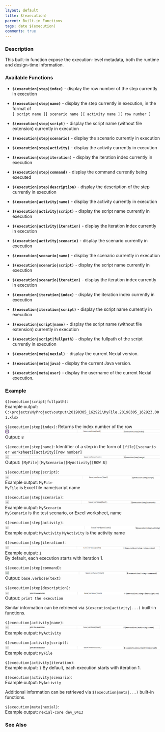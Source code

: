 ```yaml
---
layout: default
title: $(execution)
parent: Built-in Functions
tags: date $(execution)
comments: true
---
```



### Description
This built-in function expose the execution-level metadata, both the runtime and design-time information.


### Available Functions
- **`$(execution|step|index)`** - display the row number of the step currently in execution
- **`$(execution|step|name)`** - display the step currently in execution, in the format of <br/>
  `[ script name ][ scenario name ][ activity name ][ row number ]`
- **`$(execution|step|script)`** - display the script name (without file extension) currently in execution
- **`$(execution|step|scenario)`** - display the scenario currently in execution
- **`$(execution|step|activity)`** - display the activity currently in execution
- **`$(execution|step|iteration)`** - display the iteration index currently in execution
- **`$(execution|step|command)`** - display the command currently being executed
- **`$(execution|step|description)`** - display the description of the step currently in execution

- **`$(execution|activity|name)`** - display the activity currently in execution
- **`$(execution|activity|script)`** - display the script name currently in execution
- **`$(execution|activity|iteration)`** - display the iteration index currently in execution
- **`$(execution|activity|scenario)`** - display the scenario currently in execution

- **`$(execution|scenario|name)`** - display the scenario currently in execution
- **`$(execution|scenario|script)`** - display the script name currently in execution
- **`$(execution|scenario|iteration)`** - display the iteration index currently in execution

- **`$(execution|iteration|index)`** - display the iteration index currently in execution
- **`$(execution|iteration|script)`** - display the script name currently in execution

- **`$(execution|script|name)`** - display the script name (without file extension) currently in execution
- **`$(execution|script|fullpath)`** - display the fullpath of the script currently in execution

- **`$(execution|meta|nexial)`** - display the current Nexial version.
- **`$(execution|meta|java)`** - display the current Java version.
- **`$(execution|meta|user)`** - display the username of the current Nexial execution.


### Example
`$(execution|script|fullpath)`:<br/>
Example output: `C:\projects\MyProject\output\20190305_162921\MyFile.20190305_162923.001.xlsx`


`$(execution|step|index)`: Returns the index number of the row<br/>
![](image/$(execution)_01.png)<br/>
Output: `8`

`$(execution|step|name)`: Identifier of a step in the form of `[file][scenario or worksheet][activity][row number]`
![](image/$(execution)_02.png)<br/>
Output: `[MyFile][MyScenario][MyActivity][ROW 8]`

`$(execution|step|script)`:
![](image/$(execution)_03.png)<br/>
Example output: `MyFile`<br/>
`MyFile` is Excel file name/script name

`$(execution|step|scenario)`:<br/>
![](image/$(execution)_04.png)<br/>
Example output: `MyScenario`<br/>
`MyScenario` is the test scenario, or Excel worksheet, name

`$(execution|step|activity)`:<br/>
![](image/$(execution)_05.png)<br/>
Example output: `MyActivity`
`MyActivity` is the activity name

`$(execution|step|iteration)`:<br/>
![](image/$(execution)_06.png)<br/>
Example output: `1`<br/>
By default, each execution starts with iteration 1.

`$(execution|step|command)`:<br/>
![](image/$(execution)_07.png)<br/>
Output: `base.verbose(text)`

`$(execution|step|description)`:<br/> 
![](image/$(execution)_08.png)<br/>
Output: `print the execution`

Similar information can be retrieved via `$(execution|activity|...)` built-in functions.

`$(execution|activity|name)`:<br/>
![](image/$(execution)_09.png)<br/>
Example output: `MyActivity`

`$(execution|activity|script)`:<br/>
![](image/$(execution)_10.png)<br/>
Example output: `MyFile`

`$(execution|activity|iteration)`:<br/>
Example output: `1`
By default, each execution starts with iteration 1.

`$(execution|activity|scenario)`:<br/>
Example output: `MyActivity`

Additional information can be retrieved via `$(execution|meta|...)` built-in functions.

`$(execution|meta|nexial)`:<br/>
Example output: `nexial-core dev_0413`



### See Also

